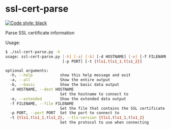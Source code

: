 ssl-cert-parse
==============

[![Code style: black](https://img.shields.io/badge/code%20style-black-000000.svg)](https://github.com/ambv/black)

Parse SSL certificate information

Usage:

```sh
$ ./ssl-cert-parse.py -h
usage: ssl-cert-parse.py [-h] [-a] [-b] [-d HOSTNAME] [-e] [-f FILENAME]
                         [-p PORT] [-t {tls1,tls1_1,tls1_2}]

optional arguments:
  -h, --help            show this help message and exit
  -a, --all             Show the entire output
  -b, --basic           Show the basic data output
  -d HOSTNAME, --dest HOSTNAME
                        Set the hostname to connect to
  -e, --extended        Show the extended data output
  -f FILENAME, --file FILENAME
                        Set the file that contains the SSL certificate
  -p PORT, --port PORT  Set the port to connect to
  -t {tls1,tls1_1,tls1_2}, --tls-version {tls1,tls1_1,tls1_2}
                        Set the protocol to use when connecting
```

